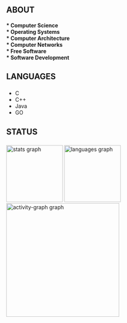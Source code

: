 <h2 align="left">ABOUT</h2>

<h4 align="left">* Computer Science<br>* Operating Systems<br>* Computer Architecture<br>* Computer Networks<br>* Free Software<br>* Software Development</h4>

###

<h2 align="left">LANGUAGES</h2>

###

<div align="left">
  <ul>
    <li> C </li>
    <li> C++ </li>
    <li> Java </li>
    <li> GO </li>
  </ul>
</div>

###

<h2 align="left">STATUS</h2>

###

<div align="left">
  <img src="https://github-readme-stats.vercel.app/api?username=Vini72SH&hide_title=false&hide_rank=false&show_icons=true&include_all_commits=true&count_private=true&disable_animations=false&theme=tokyonight&locale=en&hide_border=false&order=1" height="150" alt="stats graph"  />
  <img src="https://github-readme-stats.vercel.app/api/top-langs?username=Vini72SH&locale=en&hide_title=false&layout=compact&card_width=250&langs_count=15&theme=tokyonight&hide_border=false&order=2" height="150" alt="languages graph"  />
  <img src="https://github-readme-activity-graph.vercel.app/graph?username=Vini72SH&radius=16&theme=github-dark&area=true&order=5" height="300" alt="activity-graph graph"  />
</div>

###
